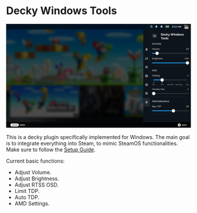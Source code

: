 # Decky Windows Tools

![Preview](https://raw.githubusercontent.com/namquang93/decky-windows-tool/refs/heads/main/preview.png "Preview")

This is a decky plugin specifically implemented for Windows. The main goal is to integrate everything into Steam, to mimic SteamOS functionalities. Make sure to follow the [Setup Guide](https://github.com/namquang93/decky-windows-tool/wiki/Setup-Guide).

Current basic functions:
 - Adjust Volume.
 - Adjust Brightness.
 - Adjust RTSS OSD.
 - Limit TDP.
 - Auto TDP.
 - AMD Settings.
